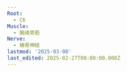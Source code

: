 ```yaml
---
Root:
  - C6
Muscle:
  - 腕撓骨筋
Nerve:
  - 橈骨神経
lastmod: '2025-03-08'
last_edited: 2025-02-27T00:00:00.000Z
---
```



